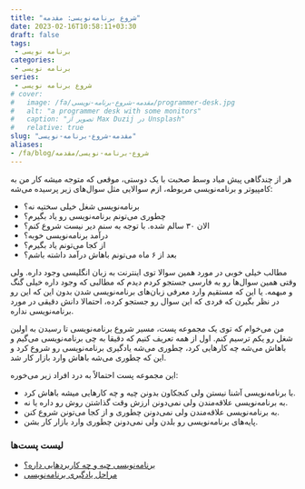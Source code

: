 ```yaml
---
title: "شروع برنامه‌نویسی: مقدمه"
date: 2023-02-16T10:58:11+03:30
draft: false
tags: 
 - برنامه نویسی
categories:
 - برنامه نویسی
series:
 - شروع برنامه نویسی
# cover:
#   image: /fa/مقدمه-شروع-برنامه-نویسی/programmer-desk.jpg
#   alt: "a programmer desk with some monitors"
#   caption: "تصویر از Max Duzij در Unsplash"
#   relative: true
slug: "مقدمه-شروع-برنامه-نویسی"
aliases:
- /fa/blog/شروع-برنامه-نویسی/مقدمه
---
```

هر از چندگاهی پیش میاد وسط صحبت با یک دوستی، موقعی که متوجه میشه کار من به کامپیوتر و برنامه‌نویسی مربوطه، ازم سوالایی مثل سوال‌های زیر پرسیده می‌شه:

* برنامه‌نویسی شغل خیلی سختیه نه؟
* چطوری می‌تونم برنامه‌نویسی رو یاد بگیرم؟
* الان ۳۰ سالم شده. با توجه به سنم دیر نیست شروع کنم؟
* درآمد برنامه‌نویسی خوبه؟
* از کجا می‌تونم یاد بگیرم؟
* بعد از ۶ ماه می‌تونم باهاش درآمد داشته باشم؟

مطالب خیلی خوبی در مورد همین سوالا توی اینترنت به زبان انگلیسی وجود داره. ولی وقتی همین سوال‌ها رو به فارسی جستجو کردم دیدم که مطالبی که وجود داره خیلی گنگ و مبهمه. یا این که مستقیم وارد معرفی زبان‌های برنامه‌نویسی شدن بدون این که این رو در نظر بگیرن که فردی که این سوال رو جستجو کرده، احتمالا دانش دقیقی در مورد برنامه‌نویسی نداره.

من می‌خوام که توی یک مجموعه پست، مسیر شروع برنامه‌نویسی تا رسیدن به اولین شغل رو یکم ترسیم کنم. اول از همه تعریف کنیم که دقیقا به چی برنامه‌نویسی می‌گیم و باهاش می‌شه چه کارهایی کرد، چطوری می‌شه یادگیری برنامه‌نویسی رو شروع کرد و این که چطوری می‌شه باهاش وارد بازار کار شد.

این مجموعه پست احتمالاً به درد افراد زیر می‌خوره:
- با برنامه‌نویسی آشنا نیستن ولی کنجکاون بدونن چیه و چه‌ کارهایی میشه باهاش کرد.
- به برنامه‌نویسی علاقه‌مندن ولی نمی‌دونن ارزش وقت گذاشتن روش رو داره یا نه.
- به برنامه‌نویسی علاقه‌مندن ولی نمی‌دونن چطوری و از کجا می‌تونن شروع کنن.
- پایه‌های برنامه‌نویسی رو بلدن ولی نمی‌دونن چطوری وارد بازار کار بشن.

### لیست پست‌ها
* [برنامه‌نویسی چیه و چه کاربردهایی داره؟](/fa/تعریف-کاربرد-برنامه-نویسی/)
* [مراحل یادگیری برنامه‌نویسی](/fa/مراحل-یادگیری-برنامه-نویسی/)

